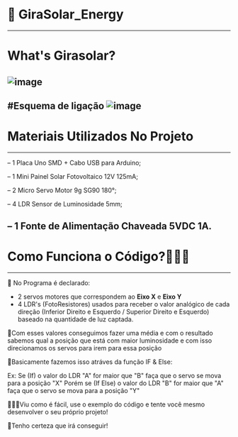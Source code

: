 # 🌻 GiraSolar_Energy
---------------------------------
# **What's Girasolar?**
![image](https://user-images.githubusercontent.com/65203015/124290698-232a0d80-db2a-11eb-90f7-8b1aba7dc0e1.png)
---------------------------------
#Esquema de ligação
![image](https://user-images.githubusercontent.com/65203015/124290899-5ec4d780-db2a-11eb-9971-817b557b4b2c.png)
---------------------------------
# **Materiais Utilizados No Projeto**
---------------------------------
– 1 Placa Uno SMD + Cabo USB para Arduino;

– 1 Mini Painel Solar Fotovoltaico 12V 125mA;

– 2 Micro Servo Motor 9g SG90 180°;

– 4 LDR Sensor de Luminosidade 5mm;

– 1 Fonte de Alimentação Chaveada 5VDC 1A.
----------------------------------
# **Como Funciona o Código?🤷🏻‍♂️**
----------------------------------
 🚀 No Programa é declarado:
- 2 servos motores que correspondem ao **Eixo X** e **Eixo Y**
- 4 LDR's (FotoResistores) usados para receber o valor analógico de cada direção 
(Inferior Direito e Esquerdo / Superior Direito e Esquerdo) baseado na quantidade de luz captada.

 🚀Com esses valores conseguimos fazer uma média e com o resultado sabemos qual a posição que está com maior luminosidade
   e com isso direcionamos os servos para irem para essa posição

 🚀Basicamente fazemos isso atráves da função IF & Else:
   
   Ex: Se (If) o valor do LDR "A" for maior que "B" faça que o servo se mova para a posição "X"
    Porém se (If Else) o valor do LDR "B" for maior que "A" faça que o servo se mova para a posição "Y"
    
  👨🏻‍🚀Viu como é fácil, use o exemplo do código e tente você mesmo desenvolver o seu próprio projeto!
   
  🌌Tenho certeza que irá conseguir!
    
    

